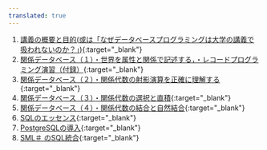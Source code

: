 ```yaml
---
translated: true
---
```

1. [講義の概要と目的(或は「なぜデータベースプログラミングは大学の講義で扱われないのか？」)](https://youtu.be/SsPQu9c5Qns){:target="_blank"} 
2. [関係データベース（１）・世界を属性と関係で記述する，・レコードプログラミング演習（付録）](https://youtu.be/_S1G1uvtaKY){:target="_blank"} 
3. [関係データベース（２）・関係代数の射影演算を正確に理解する](https://youtu.be/UybejglP3vc){:target="_blank"} 
4. [関係データベース（３）・関係代数の選択と直積](https://youtu.be/Uv-EbMrwB90){:target="_blank"} 
5. [関係データベース（４）・関係代数の結合と自然結合](https://youtu.be/3ZM7F0GZn_w){:target="_blank"} 
6. [SQLのエッセンス](https://youtu.be/wzvuaD5vWyw){:target="_blank"} 
7. [PostgreSQLの導入](https://youtu.be/VSOeHQAmmCw){:target="_blank"} 
8. [SML＃ のSQL統合](https://youtu.be/wjXUu_y8gwU){:target="_blank"} 
